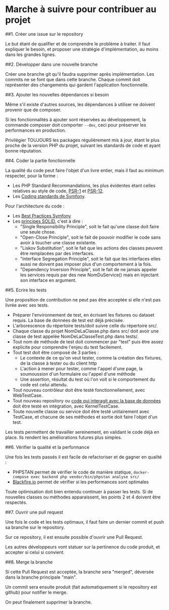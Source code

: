 # Marche à suivre pour contribuer au projet

##1. Créer une issue sur le repository

Le but étant de qualifier et de comprendre le problème à traiter.
Il faut expliquer le besoin, et proposer une stratégie d'implémentation, au moins dans les grandes lignes.

##2. Développer dans une nouvelle branche

Créer une branche git qu'il faudra supprimer après implémentation.
Les commits ne se font que dans cette branche.
Chaque commit doit représenter des changements qui gardent l'application fonctionnelle.

##3. Ajouter les nouvelles dépendances si besoin

Même s'il existe d'autres sources, les dépendances à utiliser ne doivent provenir que de composer.

Si les fonctionnalités à ajouter sont réservées au développement, la commande composer doit comporter `--dev`,
ceci pour préserver les performances en production.

Privilégier TOUJOURS les packages régulièrement mis à jour, étant le plus proche de la version PHP du projet,
suivant les standards de code et ayant bonne réputation.

##4. Coder la partie fonctionnelle

La qualité du code peut faire l'objet d'un livre entier, mais il faut au minimum respecter, pour la forme :

* Les PHP Standard Recommandations, les plus évidentes étant celles relatives au style de code, 
[PSR-1](https://www.php-fig.org/psr/psr-1/) et [PSR-12](https://www.php-fig.org/psr/psr-12/).
* Les [Coding standards de Symfony](https://symfony.com/doc/current/contributing/code/standards.html).

Pour l'architecture du code : 
* Les [Best Practices Symfony](https://symfony.com/doc/current/best_practices.html)
* Les [principes SOLID](https://medium.com/prod-io/solid-principles-takeaways-ec0825a07247), c'est à dire :
  * "Single Responsibility Principle", soit le fait qu'une classe doit faire une seule chose.
  * "Open-Close Principle", soit le fait de pouvoir modifier le code sans avoir à toucher une classe existante.
  * "Liskov Substitution", soit le fait que les actions des classes peuvent être remplacées par des interfaces.
  * "Interface Segregation Principle", soit le fait que les interfaces elles aussi ne doivent pas imposer plus d'un comportement à la fois.
  * "Dependency Inversion Principle", soit le fait de ne jamais appeler les services requis par des new NomDuService() mais en injectant son interface en argument.

##5. Ecrire les tests

Une proposition de contribution ne peut pas être acceptée si elle n'est pas livrée avec ses tests.

* Préparer l'environnement de test, en écrivant les fixtures ou dataset requis. 
  La base de données de test est déjà précisée.
* L'arborescence du répertoire tests/doit suivre celle du répertoire src/.
* Chaque classe du projet NomDeLaClasse.php dans src/ doit avoir une classe de test appelée NomDeLaClasseTest.php dans tests/.
* Tout nom de méthode de test doit commencer par "test" puis être assez explicite pour comprendre l'enjeu du test facilement.
* Tout test doit être composé de 3 parties :
  * Le contexte de ce qu'on veut tester, comme la création des fixtures, de la classe à tester ou du client http
  * L'action à mener pour tester, comme l'appel d'une page, la soumoussion d'un formulaire ou l'appel d'une méthode
  * Une assertion, résultat du test où l'on voit si le comportement du code est celui attendu.
* Tout nouveau contrôleur doit être testé fonctionnellement, avec WebTestCase.
* Tout nouveau repository ou [code qui interagit avec la base de données](https://symfony.com/doc/current/testing/database.html#functional-testing-of-a-doctrine-repository) doit être testé en intégration, avec KernelTestCase.
* Toute nouvelle classe ou service doit être testé unitairement avec TestCase, et chacune de ses méthodes et sortie doit faire l'objet d'un test.

Les tests permettent de travailler sereinement, en validant le code déjà en place. Ils rendent les améliorations futures plus simples.

##6. Vérifier la qualité et la performance

Une fois les tests passés il est facile de refactoriser et de gagner en qualité :

* PHPSTAN permet de vérifier le code de manière statique, `docker-compose exec backend php vendor/bin/phpstan analyse src/`
* [Blackfire.io](https://blackfire.io) permet de vérifier si les performances sont optimales

Toute optimisation doit bien entendu continuer à passer les tests. Si de nouvelles classes ou méthodes apparaissent, les points 2 et 4 doivent être respectés.

##7. Ouvrir une pull request

Une fois le code et les tests optimaux, il faut faire un dernier commit et push sa branche sur le repository.

Sur ce repository, il est ensuite possible d'ouvrir une Pull Request.

Les autres développeurs vont statuer sur la pertinence du code produit, et accepter si celui si convient.

##8. Merge la branche

Si cette Pull Request est acceptée, la branche sera "merged", déversée dans la branche principale "main".

Un commit sera ensuite produit (fait automatiquement si le repository est github) pour notifier le merge.

On peut finalement supprimer la branche.